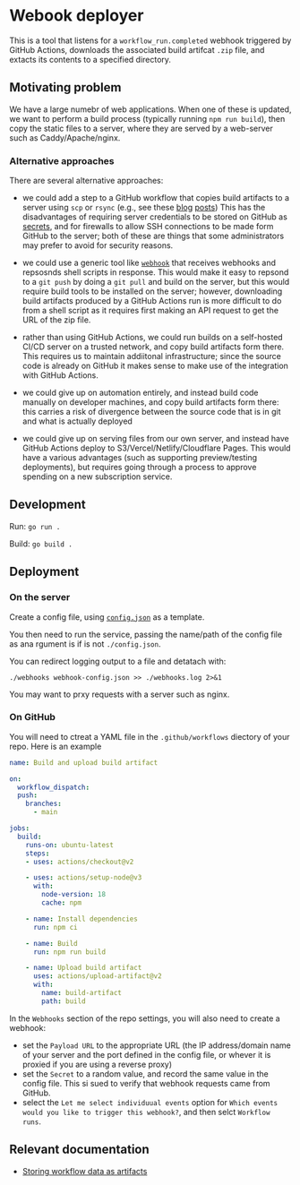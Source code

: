 # Webook deployer

This is a tool that listens for a `workflow_run.completed` webhook triggered by GitHub Actions, downloads the associated build artifcat `.zip` file, and extacts its contents to a specified directory. 

## Motivating problem

We have a large numebr of web applications. When one of these is updated, we want to perform a build process (typically running `npm run build`), then copy the static files to a server, where they are served by a web-server such as Caddy/Apache/nginx.


### Alternative approaches

There are several alternative approaches:

* we could add a step to a GitHub workflow that copies build artifacts to a server using `scp` or `rsync` (e.g., see these [blog](https://rderik.com/blog/a-simple-setup-for-a-build-and-deploy-system-using-github-actions/#the-build-and-deploy-architecture) [posts](https://dev.to/koddr/automate-that-a-practical-guide-to-github-actions-build-deploy-a-static-11ty-website-to-remote-virtual-server-after-push-d19#ch-5))
This has the disadvantages of requiring server credentials to be stored on GitHub as [secrets](https://docs.github.com/en/actions/security-guides/encrypted-secrets), and for firewalls to allow SSH connections to be made form GitHub to the server; both of these are things that some administrators may prefer to avoid for security reasons.

* we could use a generic tool like [`webhook`](https://github.com/adnanh/webhook) that receives webhooks and repsosnds shell scripts in response. This would make it easy to repsond to a `git push` by doing a `git pull` and build on the server, but this would require build tools to be installed on the server; however, downloading build artifacts produced by a GitHub Actions run is more difficult to do from a shell script as it requires first making an API request to get the URL of the zip file.

* rather than using GitHub Actions, we could run builds on a self-hosted CI/CD server on a trusted network, and copy build artifacts form there. This requires us to maintain addiitonal infrastructure; since the source code is already on GitHub it makes sense to make use of the integration with GitHub Actions.

* we could give up on automation entirely, and instead build code manually on developer machines, and copy build artifacts form there: this carries a risk of divergence between the source code that is in git and what is actually deployed

* we could give up on serving files from our own server, and instead have GitHub Actions deploy to S3/Vercel/Netlify/Cloudflare Pages. This would have a various advantages (such as supporting preview/testing deployments), but requires going through a process to approve spending on a new subscription service.


## Development

Run: `go run .`

Build: `go build .`


## Deployment

### On the server

Create a config file, using [`config.json`](./config.json) as a template.

You then need to run the service, passing the name/path of the config file as ana rgument is if is not `./config.json`.

You can redirect logging output to a file and detatach with:

    ./webhooks webhook-config.json >> ./webhooks.log 2>&1

You may want to prxy requests with a server such as nginx.


### On GitHub

You will need to ctreat a YAML file in the `.github/workflows` diectory of your repo. Here is an example


```yaml
name: Build and upload build artifact

on:
  workflow_dispatch:
  push:
    branches:
      - main

jobs:
  build:
    runs-on: ubuntu-latest
    steps:
    - uses: actions/checkout@v2

    - uses: actions/setup-node@v3
      with:
        node-version: 18
        cache: npm

    - name: Install dependencies
      run: npm ci

    - name: Build
      run: npm run build

    - name: Upload build artifact
      uses: actions/upload-artifact@v2
      with:
        name: build-artifact
        path: build
```

In the `Webhooks` section of the repo settings, you will also need to create a webhook:

* set the `Payload URL` to the appropriate URL (the IP address/domain name of your server and the port defined in the config file, or whever it is proxied if you are using a reverse proxy)
* set the `Secret` to a random value, and record the same value in the config file. This si sued to verify that webhook requests came from GitHub.
* select the `Let me select individuual events` option for `Which events would you like to trigger this webhook?`, and then selct `Workflow runs`.


## Relevant documentation

* [Storing workflow data as artifacts](https://docs.github.com/en/actions/using-workflows/storing-workflow-data-as-artifacts)
    


